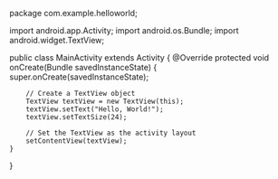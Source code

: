 package com.example.helloworld;

import android.app.Activity;
import android.os.Bundle;
import android.widget.TextView;

public class MainActivity extends Activity {
    @Override
    protected void onCreate(Bundle savedInstanceState) {
        super.onCreate(savedInstanceState);

        // Create a TextView object
        TextView textView = new TextView(this);
        textView.setText("Hello, World!");
        textView.setTextSize(24);

        // Set the TextView as the activity layout
        setContentView(textView);
    }
}
